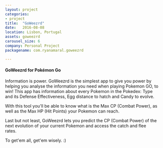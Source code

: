 ```yaml
---
layout: project
categories:
- project
title:  "GoWeezrd"
date:   2016-08-08
location: Lisbon, Portugal
assets: goweezrd
carousel_size: 6
company: Personal Project
packagename: com.ryanamaral.goweezrd

---
```

#### GoWeezrd for Pokémon Go

Information is power. GoWeezrd is the simplest app to give you power by helping you analyse the information you need when playing Pokemon GO, to win!
This app has information about every Pokemon in the Pokedex: Type and its Defense Effectiveness, Egg distance to hatch and Candy to evolve.

With this tool you'll be able to know what is the Max CP (Combat Power), as well as the Max HP (Hit Points) your Pokemon can reach.

Last but not least, GoWeezrd lets you predict the CP (Combat Power) of the next evolution of your current Pokemon and access the catch and flee rates.

To get'em all, get'em wisely. :)
